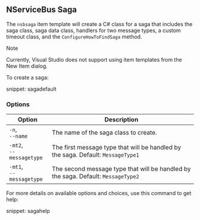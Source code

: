 ## NServiceBus Saga

The `nsbsaga` item template will create a C# class for a saga that includes the saga class, saga data class, handlers for two message types, a custom timeout class, and the `ConfigureHowToFindSaga` method.

> [!NOTE]
> Currently, Visual Studio does not support using item templates from the New Item dialog.

To create a saga:

snippet: sagadefault

### Options

| Option | Description |
|-|-|
| `-n`,<br/>`--name` | The name of the saga class to create. |
| `-mt2`,<br/>`--messagetype` | The first message type that will be handled by the saga. Default: `MessageType1` |
| `-mt1`,<br/>`--messagetype` | The second message type that will be handled by the saga. Default: `MessageType2` |

For more details on available options and choices, use this command to get help:

snippet: sagahelp